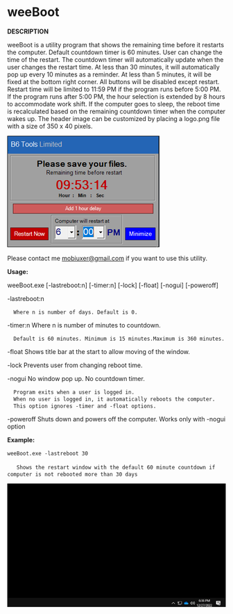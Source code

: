 # weeBoot


**DESCRIPTION**

weeBoot is a utility program that shows the remaining time before it restarts the computer.
Default countdown timer is 60 minutes. User can change the time of the restart. The countdown timer will automatically update when the user changes the restart time. 
At less than 30 minutes, it will automatically pop up every 10 minutes as a reminder. At less than 5 minutes, it will be fixed at the bottom right corner. 
All buttons will be disabled except restart. Restart time will be limited to 11:59 PM if the program runs before 5:00 PM. 
If the program runs after 5:00 PM, the hour selection is extended by 8 hours to accommodate work shift. If the computer goes to sleep, the reboot time is recalculated based on the remaining countdown timer when the computer wakes up. 
The header image can be customized by placing a logo.png file with a size of 350 x 40 pixels.

![This is an image](https://github.com/jbgdion/we.reboot/blob/main/weeboot.png)

Please contact me mobiuxer@gmail.com if you want to use this utility. 


**Usage:**

weeBoot.exe [-lastreboot:n] [-timer:n] [-lock] [-float] [-nogui] [-poweroff]

   -lastreboot:n 
  
      Where n is number of days. Default is 0.
    
  -timer:n Where n is number of minutes to countdown.
  
      Default is 60 minutes. Minimum is 15 minutes.Maximum is 360 minutes.
  
  -float Shows title bar at the start to allow moving of the window.
    
  -lock Prevents user from changing reboot time.
  
  -nogui No window pop up. No countdown timer. 
      
      Program exits when a user is logged in.
      When no user is logged in, it automatically reboots the computer.
      This option ignores -timer and -float options.
      
  -poweroff Shuts down and powers off the computer. Works only with -nogui option
  

**Example:**

    weeBoot.exe -lastreboot 30
      
       Shows the restart window with the default 60 minute countdown if computer is not rebooted more than 30 days

![This is an image](https://github.com/jbgdion/we.reboot/blob/main/weeboot.gif)
